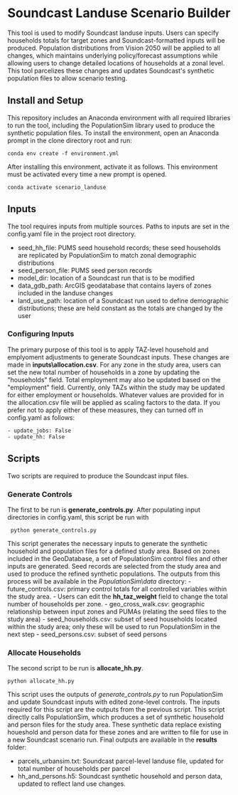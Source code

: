 # Soundcast Landuse Scenario Builder

This tool is used to modify Soundcast landuse inputs. Users can specify households totals for target zones and Soundcast-formatted inputs will be produced. Population distributions from Vision 2050 will be applied to all changes, which maintains underlying policy/forecast assumptions while allowing users to change detailed locations of households at a zonal level. This tool parcelizes these changes and updates Soundcast's synthetic population files to allow scenario testing. 

## Install and Setup
This repository includes an Anaconda environment with all required libraries to run the tool, including the PopulationSim library used to produce the synthetic population files. To install the environment, open an Anaconda prompt in the clone directory root and run:

    conda env create -f environment.yml
    
After installing this environment, activate it as follows. This environment must be activated every time a new prompt is opened.
    
    conda activate scenario_landuse

## Inputs
The tool requires inputs from multiple sources. Paths to inputs are set in the config.yaml file in the project root directory. 
- seed_hh_file: PUMS seed household records; these seed households are replicated by PopulationSim to match zonal demographic distributions
- seed_person_file: PUMS seed person records
- model_dir: location of a Soundcast run that is to be modified
- data_gdb_path: ArcGIS geodatabase that contains layers of zones included in the landuse changes
- land_use_path: location of a Soundcast run used to define demographic distributions; these are held constant as the totals are changed by the user

### Configuring Inputs
The primary purpose of this tool is to apply TAZ-level household and emplyoment adjustments to generate Soundcast inputs. These changes are made in **inputs\allocation.csv**. For any zone in the study area, users can set the new total number of households in a zone by updating the "households" field. Total employment may also be updated based on the "employment" field. Currently, only TAZs within the study may be updated for either employment or households. Whatever values are provided for in the allocation.csv file will be applied as scaling factors to the data. If you prefer not to apply either of these measures, they can turned off in config.yaml as follows:

    - update_jobs: False
    - update_hh: False

## Scripts
Two scripts are required to produce the Soundcast input files. 

### Generate Controls
The first to be run is **generate_controls.py**. After populating input directories in config.yaml, this script be run with

     python generate_controls.py

This script generates the necessary inputs to generate the synthetic household and population files for a defined study area. Based on zones included in the GeoDatabase, a set of PopulationSim control files and other inputs are generated. Seed records are selected from the study area and used to produce the refined synthetic populations. The outputs from this process will be available in the *PopulationSim\data* directory:
     - future_controls.csv: primary control totals for all controlled variables within the study area. 
         - Users can edit the **hh_taz_weight** field to change the total number of households per zone. 
     - geo_cross_walk.csv: geographic relationship between input zones and PUMAs (relating the seed files to the study area)
     - seed_households.csv: subset of seed households located within the study area; only these will be used to run PopulationSim in the next step
     - seed_persons.csv: subset of seed persons 
     
### Allocate Households
The second script to be run is **allocate_hh.py**. 

    python allocate_hh.py
    
This script uses the outputs of *generate_controls.py* to run PopulationSim and update Soundcast inputs with edited zone-level controls. The inputs required for this script are the outputs from the previous script. This script directly calls PopulationSim, which produces a set of synthetic household and person files for the study area. These synthetic data replace existing houeshold and person data for these zones and are written to file for use in a new Soundcast scenario run. Final outputs are available in the **results** folder:
- parcels_urbansim.txt: Soundcast parcel-level landuse file, updated for total number of households per parcel
- hh_and_persons.h5: Soundcast synthetic household and person data, updated to reflect land use changes. 
    
